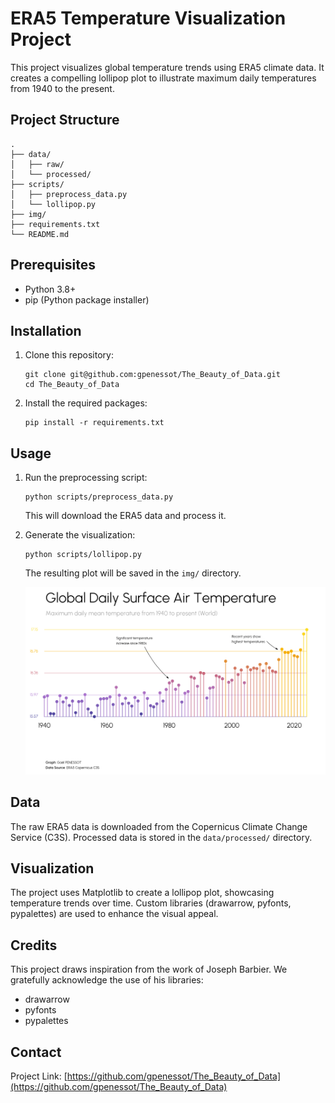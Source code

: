 # ERA5 Temperature Visualization Project

This project visualizes global temperature trends using ERA5 climate data. It creates a compelling lollipop plot to illustrate maximum daily temperatures from 1940 to the present.

## Project Structure

```
.
├── data/
│   ├── raw/
│   └── processed/
├── scripts/
│   ├── preprocess_data.py
│   └── lollipop.py
├── img/
├── requirements.txt
└── README.md
```

## Prerequisites

- Python 3.8+
- pip (Python package installer)

## Installation

1. Clone this repository:
   ```
   git clone git@github.com:gpenessot/The_Beauty_of_Data.git
   cd The_Beauty_of_Data
   ```

2. Install the required packages:
   ```
   pip install -r requirements.txt
   ```

## Usage

1. Run the preprocessing script:
   ```
   python scripts/preprocess_data.py
   ```
   This will download the ERA5 data and process it.

2. Generate the visualization:
   ```
   python scripts/lollipop.py
   ```
   The resulting plot will be saved in the `img/` directory.

   ![](./img/temperature_lollipop_plot.png)

## Data

The raw ERA5 data is downloaded from the Copernicus Climate Change Service (C3S). Processed data is stored in the `data/processed/` directory.

## Visualization

The project uses Matplotlib to create a lollipop plot, showcasing temperature trends over time. Custom libraries (drawarrow, pyfonts, pypalettes) are used to enhance the visual appeal.

## Credits

This project draws inspiration from the work of Joseph Barbier. We gratefully acknowledge the use of his libraries:
- drawarrow
- pyfonts
- pypalettes

## Contact

Project Link: [https://github.com/gpenessot/The_Beauty_of_Data](https://github.com/gpenessot/The_Beauty_of_Data)
